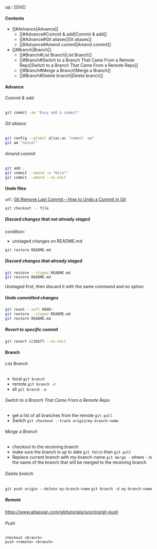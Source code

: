 up:: [[Git]]

#### Contents
- [[#Advance|Advance]]
	- [[#Advance#Commit & add|Commit & add]]
	- [[#Advance#Git aliases|Git aliases]]
	- [[#Advance#Amend commit|Amend commit]]
- [[#Branch|Branch]]
	- [[#Branch#List Branch|List Branch]]
	- [[#Branch#Switch to a Branch That Came From a Remote Repo|Switch to a Branch That Came From a Remote Repo]]
	- [[#Branch#Merge a Branch|Merge a Branch]]
	- [[#Branch#Delete branch|Delete branch]]

#### Advance
###### Commit & add
```sh
git commit -am "Easy add & commit"
```
###### Git aliases
```sh
git config --global alias.ac "commit -am"
git am "noice!"
```
###### Amend commit
```sh
git add .
git commit --amend -m "Nice!"
git commit --amend --no-edit
```
#### Undo files
url:: [Git Remove Last Commit – How to Undo a Commit in Git](https://www.freecodecamp.org/news/git-remove-last-commit-how-to-undo-a-commit-in-git/#unstaged)

```sh
git checkout -- file

```

##### Discard changes that **not** already **staged**
condition:
- unstaged changes on README.md
```sh
git restore README.md
```

##### Discard changes that already **staged**
```sh
git restore --staged README.md
git restore README.md
```
Unstaged first, then discard it with the same command and no option

##### Undo committed changes
```sh
git reset --soft HEAD~
git restore --staged README.md
git restore README.md
```

##### Revert to specific commit
```sh
git revert cc3bbf7 --no-edit
```
#### Branch

###### List Branch
- local
	`git branch`
- remote
	`git branch -r`
- all
	`git branch -a`

###### Switch to a Branch That Came From a Remote Repo
- get a list of all branches from the remote
	`git pull`
- Switch
	`git checkout --track origin/my-branch-name`

###### Merge a Branch
- checkout to the receiving branch
- make sure the branch is up to date `git fetch` then `git pull`
- Replace current branch with my-branch-name
`git merge -`
where `-` is the name of the branch that will be merged to the receiving branch
###### Delete branch
`git push origin --delete my-branch-name`
`git branch -d my-branch-name`

##### Remote
https://www.atlassian.com/git/tutorials/syncing/git-push

###### Push
```
checkout <branch>
push <remote> <branch>
```